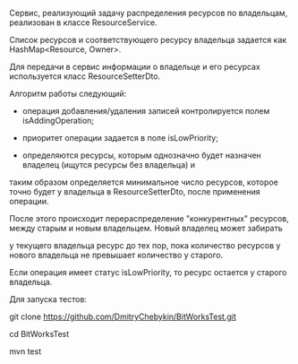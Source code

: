 Сервис, реализующий задачу распределения ресурсов по владельцам, реализован в классе ResourceService.

Список ресурсов и соответствующего ресурсу владельца задается как HashMap<Resource, Owner>. 

Для передачи в сервис информации о владельце и его ресурсах используется класс ResourceSetterDto.

Алгоритм работы следующий:

 - операция добавления/удаления записей контролируется полем isAddingOperation;

- приоритет операции задается в поле isLowPriority;

- определяются ресурсы, которым однозначно будет назначен владелец (ищутся ресурсы без владельца) и 

таким образом определяется минимальное число ресурсов, которое точно будет у владельца в ResourceSetterDto, после применения операции.

После этого происходит перераспределение "конкурентных" ресурсов, между старым и новым владельцем. Новый владелец может забирать

у текущего владельца ресурс до тех пор, пока количество ресурсов у нового владельца не превышает количество у старого.

Если операция имеет статус isLowPriority, то ресурс остается у старого владельца.

Для запуска тестов:

git clone https://github.com/DmitryChebykin/BitWorksTest.git

cd BitWorksTest

mvn test
